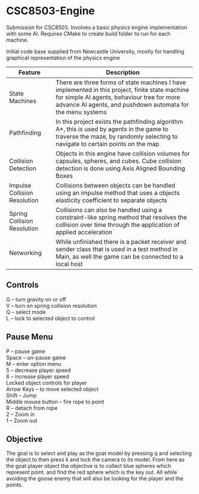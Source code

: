 # CSC8503-Engine
Submission for CSC8503. Involves a basic physics engine implementation with some AI. Requires CMake to create build folder to run for each machine.

Initial code base supplied from Newcastle University, mostly for handling graphical representation of the physics engine

|Feature|Description|
|-------|-----------|
|State Machines|There are three forms of state machines I have implemented in this project, finite state machine for simple AI agents, behaviour tree for more advance AI agents, and pushdown automata for the menu systems|
|Pathfinding|In this project exists the pathfinding algorithm A*, this is used by agents in the game to traverse the maze, by randomly selecting to navigate to certain points on the map|
|Collision Detection|Objects in this engine have collision volumes for capsules, spheres, and cubes. Cube collision detection is done using Axis Aligned Bounding Boxes|
|Impulse Collision Resolution|Collisions between objects can be handled using an impulse method that uses a objects elasticity coefficient to separate objects|
|Spring Collision Resolution |Collisions can also be handled using a constraint-like spring method that resolves the collision over time through the application of applied acceleration|
|Networking|While unfinished there is a packet receiver and sender class that is used in a test method in Main, as well the game can be connected to a local host|

## Controls  
G – turn gravity on or off  
V – turn on spring collision resolution  
Q – select mode  
L – lock to selected object to control  
## Pause Menu  
P – pause game  
Space – un-pause game  
M – enter option menu  
5 – decrease player speed  
6 – increase player speed  
Locked object controls for player  
Arrow Keys – to move selected object  
Shift – Jump  
Middle mouse button – fire rope to point  
R – detach from rope  
2 – Zoom in  
1 – Zoom out  
## Objective
The goal is to select and play as the goat model by pressing q and selecting the object to then press k and lock the camera to its model. From here as the goat player object the objective is to collect blue spheres which represent point. and find the red sphere which is the key out. All while avoiding the goose enemy that will also be looking for the player and the points.

